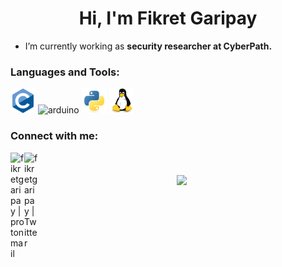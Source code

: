 <h1 align="center">Hi, I'm Fikret Garipay</h1>

- I’m currently working as **security researcher at CyberPath.**

<h3 align="left">Languages and Tools:</h3>
<p align="left"> </a> <img src="https://raw.githubusercontent.com/devicons/devicon/master/icons/c/c-original.svg" alt="c" width="40" height="40"/> <img src="https://cdn.worldvectorlogo.com/logos/arduino-1.svg" alt="arduino" width="40" height="40"/> <img src="https://raw.githubusercontent.com/devicons/devicon/master/icons/python/python-original.svg" alt="python" width="40" height="40"/> <img src="https://raw.githubusercontent.com/devicons/devicon/master/icons/linux/linux-original.svg" alt="linux" width="40" height="40"/> </a> </p>

### Connect with me:
[<img align="left" alt="fikretgaripay | protonmail" width="22px" src="https://cdn.jsdelivr.net/npm/simple-icons@v3/icons/protonmail.svg" />][protonmail]
[<img align="left" alt="fikretgaripay | Twitter" width="22px" src="https://cdn.jsdelivr.net/npm/simple-icons@v3/icons/twitter.svg" />][twitter]

<br>
<br>

<div align="center">
  <a href="https://tryhackme.com/p/erdos" target="_blank">
    <img src="https://user-images.githubusercontent.com/58850695/121874066-b0d6c200-cd0f-11eb-9eca-2ff6127fa07a.png" align="center">
  </a>
</div>

[protonmail]: mailto:fikretgaripay@protonmail.com
[twitter]: https://twitter.com/dos63326064
